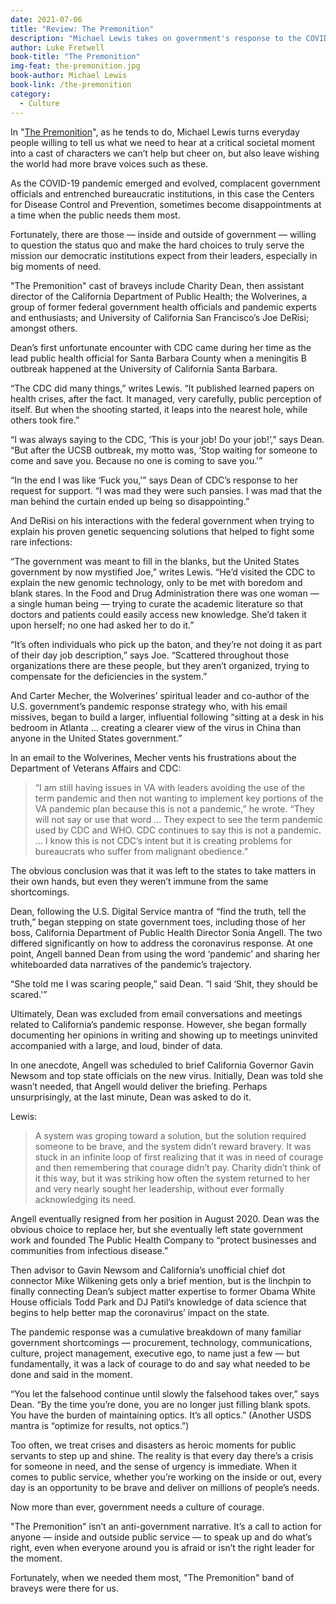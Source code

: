 ```yaml
---
date: 2021-07-06
title: "Review: The Premonition"
description: "Michael Lewis takes on government's response to the COVID pandemic."
author: Luke Fretwell
book-title: "The Premonition"
img-feat: the-premonition.jpg
book-author: Michael Lewis
book-link: /the-premonition
category:
  - Culture
---
```


In "[The Premonition](/books/the-premonition)", as he tends to do, Michael Lewis turns everyday people willing to tell us what we need to hear at a critical societal moment into a cast of characters we can’t help but cheer on, but also leave wishing the world had more brave voices such as these.

As the COVID-19 pandemic emerged and evolved, complacent government officials and entrenched bureaucratic institutions, in this case the Centers for Disease Control and Prevention, sometimes become disappointments at a time when the public needs them most.

Fortunately, there are those — inside and outside of government — willing to question the status quo and make the hard choices to truly serve the mission our democratic institutions expect from their leaders, especially in big moments of need.

"The Premonition" cast of braveys include Charity Dean, then assistant director of the California Department of Public Health; the Wolverines, a group of former federal government health officials and pandemic experts and enthusiasts; and University of California San Francisco’s Joe DeRisi; amongst others.

Dean’s first unfortunate encounter with CDC came during her time as the lead public health official for Santa Barbara County when a meningitis B outbreak happened at the University of California Santa Barbara.

“The CDC did many things,” writes Lewis. “It published learned papers on health crises, after the fact. It managed, very carefully, public perception of itself. But when the shooting started, it leaps into the nearest hole, while others took fire.”

“I was always saying to the CDC, ‘This is your job! Do your job!’,” says Dean. “But after the UCSB outbreak, my motto was, ‘Stop waiting for someone to come and save you. Because no one is coming to save you.'”

“In the end I was like ‘Fuck you,'” says Dean of CDC’s response to her request for support. “I was mad they were such pansies. I was mad that the man behind the curtain ended up being so disappointing.”

And DeRisi on his interactions with the federal government when trying to explain his proven genetic sequencing solutions that helped to fight some rare infections:

“The government was meant to fill in the blanks, but the United States government by now mystified Joe,” writes Lewis. “He’d visited the CDC to explain the new genomic technology, only to be met with boredom and blank stares. In the Food and Drug Administration there was one woman — a single human being — trying to curate the academic literature so that doctors and patients could easily access new knowledge. She’d taken it upon herself; no one had asked her to do it.”

“It’s often individuals who pick up the baton, and they’re not doing it as part of their day job description,” says Joe. “Scattered throughout those organizations there are these people, but they aren’t organized, trying to compensate for the deficiencies in the system.”

And Carter Mecher, the Wolverines’ spiritual leader and co-author of the U.S. government’s pandemic response strategy who, with his email missives, began to build a larger, influential following “sitting at a desk in his bedroom in Atlanta … creating a clearer view of the virus in China than anyone in the United States government.”

In an email to the Wolverines, Mecher vents his frustrations about the Department of Veterans Affairs and CDC:

>“I am still having issues in VA with leaders avoiding the use of the term pandemic and then not wanting to implement key portions of the VA pandemic plan because this is not a pandemic,” he wrote. “They will not say or use that word … They expect to see the term pandemic used by CDC and WHO. CDC continues to say this is not a pandemic. … I know this is not CDC’s intent but it is creating problems for bureaucrats who suffer from malignant obedience.”

The obvious conclusion was that it was left to the states to take matters in their own hands, but even they weren’t immune from the same shortcomings.

Dean, following the U.S. Digital Service mantra of “find the truth, tell the truth,” began stepping on state government toes, including those of her boss, California Department of Public Health Director Sonia Angell. The two differed significantly on how to address the coronavirus response. At one point, Angell banned Dean from using the word ‘pandemic’ and sharing her whiteboarded data narratives of the pandemic’s trajectory.

“She told me I was scaring people,” said Dean. “I said ‘Shit, they should be scared.'”

Ultimately, Dean was excluded from email conversations and meetings related to California’s pandemic response. However, she began formally documenting her opinions in writing and showing up to meetings uninvited accompanied with a large, and loud, binder of data.

In one anecdote, Angell was scheduled to brief California Governor Gavin Newsom and top state officials on the new virus. Initially, Dean was told she wasn’t needed, that Angell would deliver the briefing. Perhaps unsurprisingly, at the last minute, Dean was asked to do it.

Lewis:

> A system was groping toward a solution, but the solution required someone to be brave, and the system didn’t reward bravery. It was stuck in an infinite loop of first realizing that it was in need of courage and then remembering that courage didn’t pay. Charity didn’t think of it this way, but it was striking how often the system returned to her and very nearly sought her leadership, without ever formally acknowledging its need.

Angell eventually resigned from her position in August 2020. Dean was the obvious choice to replace her, but she eventually left state government work and founded The Public Health Company to “protect businesses and communities from infectious disease.”

Then advisor to Gavin Newsom and California’s unofficial chief dot connector Mike Wilkening gets only a brief mention, but is the linchpin to finally connecting Dean’s subject matter expertise to former Obama White House officials Todd Park and DJ Patil’s knowledge of data science that begins to help better map the coronavirus’ impact on the state.

The pandemic response was a cumulative breakdown of many familiar government shortcomings — procurement, technology, communications, culture, project management, executive ego, to name just a few — but fundamentally, it was a lack of courage to do and say what needed to be done and said in the moment.

“You let the falsehood continue until slowly the falsehood takes over,” says Dean. “By the time you’re done, you are no longer just filling blank spots. You have the burden of maintaining optics. It’s all optics.” (Another USDS mantra is “optimize for results, not optics.”)

Too often, we treat crises and disasters as heroic moments for public servants to step up and shine. The reality is that every day there’s a crisis for someone in need, and the sense of urgency is immediate. When it comes to public service, whether you’re working on the inside or out, every day is an opportunity to be brave and deliver on millions of people’s needs.

Now more than ever, government needs a culture of courage.

"The Premonition" isn’t an anti-government narrative. It’s a call to action for anyone — inside and outside public service — to speak up and do what’s right, even when everyone around you is afraid or isn’t the right leader for the moment.

Fortunately, when we needed them most, "The Premonition" band of braveys were there for us.

